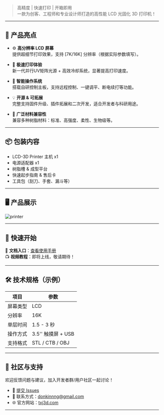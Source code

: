 > 高精度 | 快速打印 | 开箱即用  
> 一款为创客、工程师和专业设计师打造的高性能 LCD 光固化 3D 打印机！

---

## 🔧 产品亮点

- ⚙️ **高分辨率 LCD 屏幕**  
  提供超细节打印效果，支持 [7K/16K] 分辨率（根据实际参数填写）。

- 🚀 **极速打印体验**  
  新一代并行UV矩阵光源 + 高效冷却系统，显著提高打印速度。

- 🧠 **智能操作系统**  
  搭载自研控制主板，支持远程控制、一键调平、断电续打等功能。

- 💡 **开源 & 可拓展**  
  完整支持固件升级、插件拓展和二次开发，适合开发者与科研用途。

- 🧱 **广泛材料兼容性**  
  兼容多种树脂材料：标准、高强度、柔性、生物级等。

---

## 📦 包装内容

- LCD-3D Printer 主机 x1  
- 电源适配器 x1  
- 树脂槽 & 成型平台  
- 快速起步指南 & 售后卡  
- 工具包（刮刀、手套、漏斗等）

---

## 🖥️ 产品展示

![printer](https://txj3d.com) <!-- 替换为你自己的图片URL -->

---

## 🚀 快速开始


📘 **文档入口**：[查看使用手册](docs/README.md)  
📺 **视频教程**：即将上线，敬请期待！

---

## 🛠️ 技术规格（示例）

| 项目 | 参数 |
|------|------|
| 屏幕类型 |  LCD |
| 分辨率 | 16K  |
| 单层时间 | 1.5 - 3 秒 |
| 操作方式 | 3.5'' 触摸屏 + USB |
| 支持格式 | STL / CTB / OBJ |


---

## 💬 社区与支持

欢迎反馈问题与建议，加入开发者群/用户社区一起讨论！

- 🤝 [提交 Issues](https://github.com/donnk/txj/issues)
- 📧 联系方式：donkinnng@gmail.com
- 🌐 官方网站：[txj3d.com](https://txj3d.com)

---


